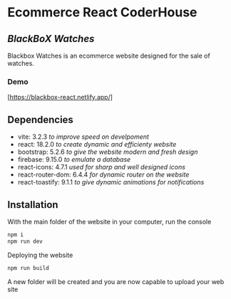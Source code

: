 # Ecommerce React CoderHouse

## _BlackBoX Watches_

Blackbox Watches is an ecommerce website designed for the sale of watches.

### Demo

[https://blackbox-react.netlify.app/]

## Dependencies

- vite: 3.2.3 _to improve speed on develpoment_
- react: 18.2.0 _to create dynamic and efficienty website_
- bootstrap: 5.2.6 _to give the website modern and fresh design_
- firebase: 9.15.0 _to emulate a database_
- react-icons: 4.7.1 _used for sharp and well designed icons_
- react-router-dom: 6.4.4 _for dynamic router on the website_
- react-toastify: 9.1.1 _to give dynamic animations for notifications_

## Installation

With the main folder of the website in your computer, run the console

```sh
npm i
npm run dev
```

Deploying the website

```sh
npm run build
```

A new folder will be created and you are now capable to upload your web site

